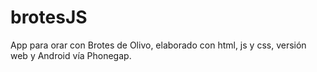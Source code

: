 # brotesJS
App para orar con Brotes de Olivo, elaborado con html, js y css, versión web y Android vía Phonegap.
